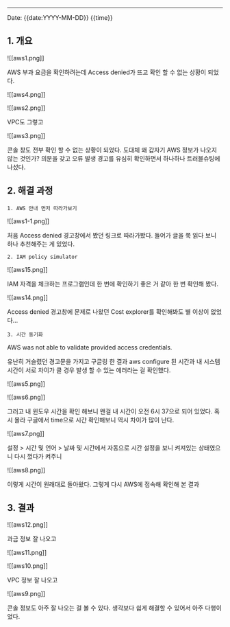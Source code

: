 ------------------------------------------------------------------------

Date: {{date:YYYY-MM-DD}} {{time}}

## 1. 개요


![[aws1.png]]

AWS 부과 요금을 확인하려는데   Access denied가 뜨고 확인 할 수 없는 상황이 되었다. 


![[aws4.png]]

![[aws2.png]]

VPC도 그렇고


![[aws3.png]]

콘솔 창도 전부 확인 할 수 없는 상황이 되었다. 
도대체 왜 갑자기 AWS 정보가 나오지 않는 것인가? 의문을 갖고 오류 발생 경고를 유심히 확인하면서 하나하나 트러블슈팅에 나섰다.
## 2. 해결 과정

	1. AWS 안내 먼저 따라가보기

![[aws1-1.png]]

처음 Access denied 경고창에서 봤던 링크로 따라가봤다. 들어가 글을 쭉 읽다 보니 하나 추천해주는 게 있었다.

	2. IAM policy simulator

![[aws15.png]]

IAM 자격을 체크하는 프로그램인데 한 번에 확인하기 좋은 거 같아 한 번 확인해 봤다.


![[aws14.png]]

Access denied 경고창에 문제로 나왔던 Cost explorer를 확인해봐도 별 이상이 없었다... 

	3. 시간 동기화

AWS was not able to validate provided access credentials.

유난히 거슬렸던 경고문을 가지고 구글링 한 결과 aws configure 된 시간과 내 시스템 시간이 서로 차이가 클 경우 발생 할 수 있는 에러라는 걸 확인했다. 


![[aws5.png]]

![[aws6.png]]

그러고 내 윈도우 시간을 확인 해보니 왠걸 내 시간이 오전 6시 37으로 되어 있었다. 혹시 몰라 구글에서 time으로 시간 확인해보니 역시 차이가 많이 난다.


![[aws7.png]]

설정 > 시간 및 언어 > 날짜 및 시간에서 자동으로 시간 설정을 보니 켜져있는 상태였으니 다시 껐다가 켜주니

![[aws8.png]]

이렇게 시간이 원래대로 돌아왔다. 그렇게 다시 AWS에 접속해 확인해 본 결과


## 3. 결과

![[aws12.png]]

과금 정보 잘 나오고



![[aws11.png]]

![[aws10.png]]

VPC 정보 잘 나오고



![[aws9.png]]

콘솔 정보도 아주 잘 나오는 걸 볼 수 있다.
생각보다 쉽게 해결할 수 있어서 아주 다행이었다.